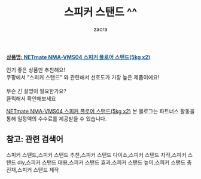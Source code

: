 ﻿---
layout: post
title:  "스피커 스탠드 ^^"
author: zacra
categories: [ 아이템 ]
tags: [스피커 스탠드,스피커 스탠드 추천,스피커 스탠드 다이소,스피커 스탠드 자작,스피커 스탠드 diy,스피커 스탠드 대용,스피커 스탠드 효과,스피커 스탠드 높이,스피커 스탠드 충진재,스피커 스탠드 제작]
image: https://static.coupangcdn.com/image/vendor_inventory/images/2018/03/22/16/4/5f596ded-0b8c-4f6b-8620-f3423ff20534.jpg 
description: "쿠팡에서 스피커 스탠드 관련 키워드로 가장 고객 선호도가 높은 제품이랍니다."
rating: 4.5
---

<a href="https://link.coupang.com/re/AFFSDP?lptag=AF8407795&pageKey=64401194&itemId=218302585&vendorItemId=73262602629&traceid=V0-153-e7634f7d6e44415f"><b>상품명: <font color='#01579B'>NETmate NMA-VMS04 스피커 플로어 스탠드(5kg x2)</font></b></a>

인기 좋은 상품만 추천해요!<br/>
쿠팡에서 "스피커 스탠드" 와 관련해서 선호도가 가장 높은 제품이에요!<br/><br/>
무슨 긴 설명이 필요한가요?  
클릭해서 확인해보세요


<a href="https://link.coupang.com/re/AFFSDP?lptag=AF8407795&pageKey=64401194&itemId=218302585&vendorItemId=73262602629&traceid=V0-153-e7634f7d6e44415f">NETmate NMA-VMS04 스피커 플로어 스탠드(5kg x2)</a>
본 블로그는 파트너스 활동을 통해 일정액의 수수료를 제공받을 수 있습니다.

## 참고: 관련 검색어    
스피커 스탠드,스피커 스탠드 추천,스피커 스탠드 다이소,스피커 스탠드 자작,스피커 스탠드 diy,스피커 스탠드 대용,스피커 스탠드 효과,스피커 스탠드 높이,스피커 스탠드 충진재,스피커 스탠드 제작